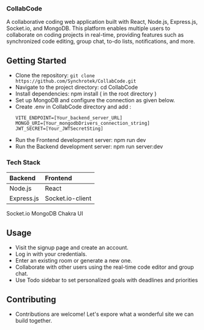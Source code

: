 ### CollabCode
A collaborative coding web application built with React, Node.js, Express.js, Socket.io, and MongoDB. This platform enables multiple users to collaborate on coding projects in real-time, providing features such as synchronized code editing, group chat, to-do lists, notifications, and more.

<!-- ### Features
- User Authentication: Signup and login functionality for secure access.
- Room Management: Enter existing rooms or generate new roomIds for collaboration.
- Real-time Code Editor: Synchronized code editing for seamless collaboration.
- Group Chat: Communicate with other users in real-time through a group chat.
- To-do Web App: Manage and prioritize tasks with a collaborative to-do list.
- Notifications: On-screen notifications for important events. -->

## Getting Started
- Clone the repository: 
```git clone https://github.com/Synchrotek/CollabCode.git```
- Navigate to the project directory: cd CollabCode
- Install dependencies: npm install ( in the root directory )
- Set up MongoDB and configure the connection as given below.
- Create .env in CollabCode directory and add :
  ```
  VITE_ENDPOINT=[Your_backend_server_URL]
  MONGO_URI=[Your_mongodbDrivers_connection_string]
  JWT_SECRET=[Your_JWTSecretSting]
  ```
- Run the Frontend development server: npm run dev
- Run the Backend development server: npm run server:dev
  
### Tech Stack 
Backend | Frontend 
| :--- | :--- 
Node.js | React
Express.js | Socket.io-client
Socket.io
MongoDB
Chakra UI

## Usage
- Visit the signup page and create an account.
- Log in with your credentials.
- Enter an existing room or generate a new one.
- Collaborate with other users using the real-time code editor and group chat.
- Use Todo sidebar to set personalized goals with deadlines and priorities
  
## Contributing
- Contributions are welcome! Let's expore what a wonderful site we can build together.
